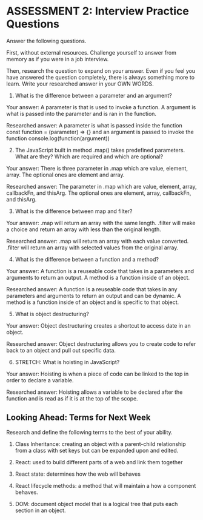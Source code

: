 # ASSESSMENT 2: Interview Practice Questions

Answer the following questions.

First, without external resources. Challenge yourself to answer from memory as if you were in a job interview.

Then, research the question to expand on your answer. Even if you feel you have answered the question completely, there is always something more to learn. Write your researched answer in your OWN WORDS.

1. What is the difference between a parameter and an argument?

  Your answer: A parameter is that is used to invoke a function. A argument is what is passed into the parameter and is ran in the function.

  Researched answer: A parameter is what is passed inside the function const  function = (parameter) => {} and an argument is passed to invoke the function console.log(function(argument))



2. The JavaScript built in method .map() takes predefined parameters. What are they? Which are required and which are optional?

  Your answer: There is three parameter in .map which are value, element, array. The optional ones are element and array.

  Researched answer: The parameter in .map which are value, element, array, callbackFn, and thisArg. The optional ones are element, array, callbackFn, and thisArg.



3. What is the difference between map and filter?

  Your answer: .map will return an array with the same length. .filter will make a choice and return an array with less than the original length.

  Researched answer: .map will return an array with each value converted. .filter will return an array with selected values from the original array.



4. What is the difference between a function and a method?

  Your answer: A function is a reuseable code that takes in a parameters and arguments to return an output. A method is a function inside of an object.

  Researched answer: A function is a reuseable code that takes in any parameters and arguments to return an output and can be dynamic. A method is a function inside of an object and is specific to that object.



5. What is object destructuring?

  Your answer: Object destructuring creates a shortcut to access date in an object.

  Researched answer: Object destructuring allows you to create code to refer back to an object and pull out specific data.



6. STRETCH: What is hoisting in JavaScript?

  Your answer: Hoisting is when a piece of code can be linked to the top in order to declare a variable.

  Researched answer: Hoisting allows a variable to be declared after the function and is read as if it is at the top of the scope.



## Looking Ahead: Terms for Next Week

Research and define the following terms to the best of your ability.

1. Class Inheritance: creating an object with a parent-child relationship from a class with set keys but can be expanded upon and edited.

2. React: used to build different parts of a web and link them together

3. React state: determines how the web will behaves

4. React lifecycle methods: a method that will maintain a how a component behaves.

5. DOM: document object model that is a logical tree that puts each section in an object.
